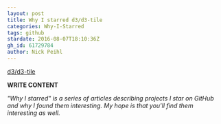```yaml
---
layout: post
title: Why I starred d3/d3-tile
categories: Why-I-Starred
tags: github
stardate: 2016-08-07T18:10:36Z
gh_id: 61729784
author: Nick Peihl
---
```


[d3/d3-tile](star.repo.html_url)

**WRITE CONTENT**

*"Why I starred" is a series of articles describing projects I star on GitHub and why I found them interesting. My hope is that you'll find them interesting as well.*


